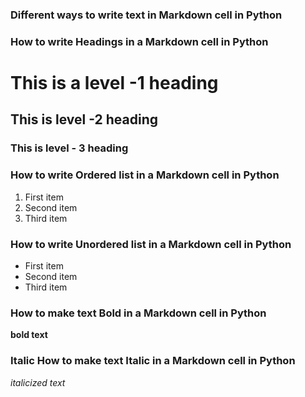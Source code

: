 ### Different ways to write text in Markdown cell in Python
### How to write Headings in a Markdown cell in Python
# This is a level -1 heading
## This is level -2 heading
### This is level - 3 heading

### How to write Ordered list in a Markdown cell in Python
1. First item
2. Second item
3. Third item

### How to write Unordered list in a Markdown cell in Python 
- First item
- Second item
- Third item

### How to make text Bold in a Markdown cell in Python
**bold text**

### Italic How to make text Italic in a Markdown cell in Python
*italicized text*
